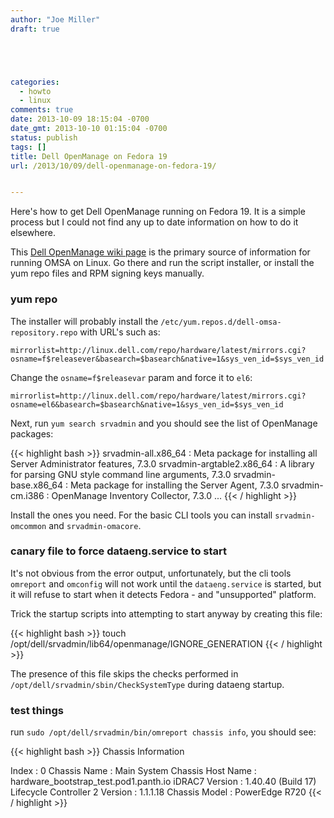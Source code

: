 ```yaml
---
author: "Joe Miller"
draft: true





categories:
  - howto
  - linux
comments: true
date: 2013-10-09 18:15:04 -0700
date_gmt: 2013-10-10 01:15:04 -0700
status: publish
tags: []
title: Dell OpenManage on Fedora 19
url: /2013/10/09/dell-openmanage-on-fedora-19/


---
```


Here's how to get Dell OpenManage running on Fedora 19. It is a simple process but I could not find any up to date information on how to do it elsewhere.

<!--more-->

This [Dell OpenManage wiki page](http://linux.dell.com/wiki/index.php/Repository/hardware) is the primary source of information for running OMSA on Linux. Go there and run the script installer, or install the yum repo files and RPM signing keys manually.

### yum repo

The installer will probably install the `/etc/yum.repos.d/dell-omsa-repository.repo` with URL's such as:

`mirrorlist=http://linux.dell.com/repo/hardware/latest/mirrors.cgi?osname=f$releasever&basearch=$basearch&native=1&sys_ven_id=$sys_ven_id`

Change the `osname=f$releasevar` param and force it to `el6`:

`mirrorlist=http://linux.dell.com/repo/hardware/latest/mirrors.cgi?osname=el6&basearch=$basearch&native=1&sys_ven_id=$sys_ven_id`

Next, run `yum search srvadmin` and you should see the list of OpenManage packages:

{{< highlight bash >}}
srvadmin-all.x86_64 : Meta package for installing all Server Administrator features, 7.3.0
srvadmin-argtable2.x86_64 : A library for parsing GNU style command line arguments, 7.3.0
srvadmin-base.x86_64 : Meta package for installing the Server Agent, 7.3.0
srvadmin-cm.i386 : OpenManage Inventory Collector, 7.3.0
...
{{< / highlight >}}

Install the ones you need. For the basic CLI tools you can install `srvadmin-omcommon` and `srvadmin-omacore`.

### canary file to force dataeng.service to start

It's not obvious from the error output, unfortunately, but the cli tools `omreport` and `omconfig` will not work until the `dataeng.service` is started, but it will refuse to start when it detects Fedora - and "unsupported" platform.

Trick the startup scripts into attempting to start anyway by creating this file:

{{< highlight bash >}}
touch /opt/dell/srvadmin/lib64/openmanage/IGNORE_GENERATION
{{< / highlight >}}

The presence of this file skips the checks performed in `/opt/dell/srvadmin/sbin/CheckSystemType` during dataeng startup.

### test things

run `sudo /opt/dell/srvadmin/bin/omreport chassis info`, you should see:

{{< highlight bash >}}
Chassis Information


Index : 0
Chassis Name : Main System Chassis
Host Name : hardware_bootstrap_test.pod1.panth.io
iDRAC7 Version : 1.40.40 (Build 17)
Lifecycle Controller 2 Version : 1.1.1.18
Chassis Model : PowerEdge R720
{{< / highlight >}}
